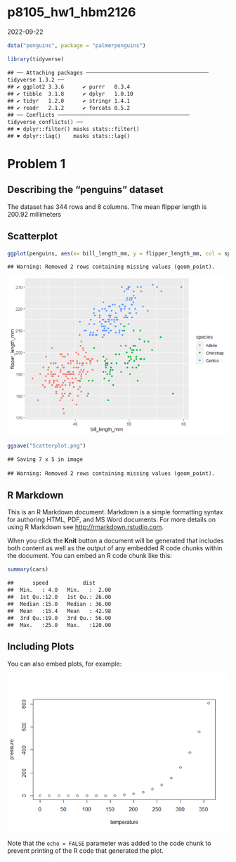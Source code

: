 p8105_hw1_hbm2126
================
2022-09-22

``` r
data("penguins", package = "palmerpenguins")
```

``` r
library(tidyverse)
```

    ## ── Attaching packages ─────────────────────────────────────── tidyverse 1.3.2 ──
    ## ✔ ggplot2 3.3.6      ✔ purrr   0.3.4 
    ## ✔ tibble  3.1.8      ✔ dplyr   1.0.10
    ## ✔ tidyr   1.2.0      ✔ stringr 1.4.1 
    ## ✔ readr   2.1.2      ✔ forcats 0.5.2 
    ## ── Conflicts ────────────────────────────────────────── tidyverse_conflicts() ──
    ## ✖ dplyr::filter() masks stats::filter()
    ## ✖ dplyr::lag()    masks stats::lag()

# Problem 1

## Describing the “penguins” dataset

The dataset has 344 rows and 8 columns. The mean flipper length is
200.92 millimeters

## Scatterplot

``` r
ggplot(penguins, aes(x= bill_length_mm, y = flipper_length_mm, col = species)) + geom_point()
```

    ## Warning: Removed 2 rows containing missing values (geom_point).

![](p8105_hw1_hbm2126_files/figure-gfm/unnamed-chunk-1-1.png)<!-- -->

``` r
ggsave("Scatterplot.png")
```

    ## Saving 7 x 5 in image

    ## Warning: Removed 2 rows containing missing values (geom_point).

## R Markdown

This is an R Markdown document. Markdown is a simple formatting syntax
for authoring HTML, PDF, and MS Word documents. For more details on
using R Markdown see <http://rmarkdown.rstudio.com>.

When you click the **Knit** button a document will be generated that
includes both content as well as the output of any embedded R code
chunks within the document. You can embed an R code chunk like this:

``` r
summary(cars)
```

    ##      speed           dist       
    ##  Min.   : 4.0   Min.   :  2.00  
    ##  1st Qu.:12.0   1st Qu.: 26.00  
    ##  Median :15.0   Median : 36.00  
    ##  Mean   :15.4   Mean   : 42.98  
    ##  3rd Qu.:19.0   3rd Qu.: 56.00  
    ##  Max.   :25.0   Max.   :120.00

## Including Plots

You can also embed plots, for example:

![](p8105_hw1_hbm2126_files/figure-gfm/pressure-1.png)<!-- -->

Note that the `echo = FALSE` parameter was added to the code chunk to
prevent printing of the R code that generated the plot.
